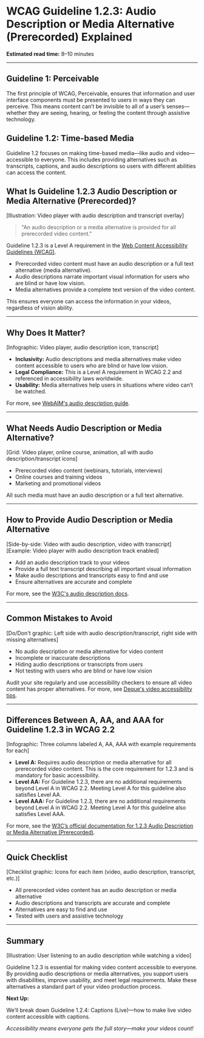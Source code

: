 <!--
title: WCAG Guideline 1.2.3: Audio Description or Media Alternative (Prerecorded) Explained
series: Making the Web Accessible for All
description: A practical guide to WCAG Guideline 1.2.3 (Audio Description or Media Alternative, Prerecorded)—what it means, why it matters, and how to make video content accessible for users who are blind or have low vision.
keywords: wcag 1.2.3, audio description, media alternative, accessibility, video accessibility, web standards, digital inclusion
image: wcag-1-2-3-audio-description-media-alternative.png
imageAlt: Illustration of a video player with audio description and transcript
-->

# **WCAG Guideline 1.2.3: Audio Description or Media Alternative (Prerecorded) Explained**

**Estimated read time:** 8–10 minutes

---

## **Guideline 1: Perceivable**

The first principle of WCAG, Perceivable, ensures that information and user interface components must be presented to users in ways they can perceive. This means content can’t be invisible to all of a user’s senses—whether they are seeing, hearing, or feeling the content through assistive technology.

## **Guideline 1.2: Time-based Media**

Guideline 1.2 focuses on making time-based media—like audio and video—accessible to everyone. This includes providing alternatives such as transcripts, captions, and audio descriptions so users with different abilities can access the content.

## **What Is Guideline 1.2.3 Audio Description or Media Alternative (Prerecorded)?**

[Illustration: Video player with audio description and transcript overlay]

> "An audio description or a media alternative is provided for all prerecorded video content."

Guideline 1.2.3 is a Level A requirement in the [Web Content Accessibility Guidelines (WCAG)](https://www.w3.org/WAI/WCAG22/quickref/#audio-description-or-media-alternative-prerecorded).

- Prerecorded video content must have an audio description or a full text alternative (media alternative).
- Audio descriptions narrate important visual information for users who are blind or have low vision.
- Media alternatives provide a complete text version of the video content.

This ensures everyone can access the information in your videos, regardless of vision ability.

---

## **Why Does It Matter?**

[Infographic: Video player, audio description icon, transcript]

- **Inclusivity:** Audio descriptions and media alternatives make video content accessible to users who are blind or have low vision.
- **Legal Compliance:** This is a Level A requirement in WCAG 2.2 and referenced in accessibility laws worldwide.
- **Usability:** Media alternatives help users in situations where video can’t be watched.

For more, see [WebAIM's audio description guide](https://webaim.org/techniques/captions/#descriptions).

---

## **What Needs Audio Description or Media Alternative?**

[Grid: Video player, online course, animation, all with audio description/transcript icons]

- Prerecorded video content (webinars, tutorials, interviews)
- Online courses and training videos
- Marketing and promotional videos

All such media must have an audio description or a full text alternative.

---

## **How to Provide Audio Description or Media Alternative**

[Side-by-side: Video with audio description, video with transcript]
[Example: Video player with audio description track enabled]

- Add an audio description track to your videos
- Provide a full text transcript describing all important visual information
- Make audio descriptions and transcripts easy to find and use
- Ensure alternatives are accurate and complete

For more, see the [W3C's audio description docs](https://www.w3.org/WAI/WCAG22/Understanding/audio-description-or-media-alternative-prerecorded.html).

---

## **Common Mistakes to Avoid**

[Do/Don't graphic: Left side with audio description/transcript, right side with missing alternatives]

- No audio description or media alternative for video content
- Incomplete or inaccurate descriptions
- Hiding audio descriptions or transcripts from users
- Not testing with users who are blind or have low vision

Audit your site regularly and use accessibility checkers to ensure all video content has proper alternatives. For more, see [Deque's video accessibility tips](https://www.deque.com/blog/video-accessibility-tips/).

---

## **Differences Between A, AA, and AAA for Guideline 1.2.3 in WCAG 2.2**

[Infographic: Three columns labeled A, AA, AAA with example requirements for each]

- **Level A:** Requires audio description or media alternative for all prerecorded video content. This is the core requirement for 1.2.3 and is mandatory for basic accessibility.
- **Level AA:** For Guideline 1.2.3, there are no additional requirements beyond Level A in WCAG 2.2. Meeting Level A for this guideline also satisfies Level AA.
- **Level AAA:** For Guideline 1.2.3, there are no additional requirements beyond Level A in WCAG 2.2. Meeting Level A for this guideline also satisfies Level AAA.

For more, see the [W3C’s official documentation for 1.2.3 Audio Description or Media Alternative (Prerecorded)](https://www.w3.org/WAI/WCAG22/Understanding/audio-description-or-media-alternative-prerecorded.html).

---

## **Quick Checklist**

[Checklist graphic: Icons for each item (video, audio description, transcript, etc.)]

- All prerecorded video content has an audio description or media alternative
- Audio descriptions and transcripts are accurate and complete
- Alternatives are easy to find and use
- Tested with users and assistive technology

---

## **Summary**

[Illustration: User listening to an audio description while watching a video]

Guideline 1.2.3 is essential for making video content accessible to everyone. By providing audio descriptions or media alternatives, you support users with disabilities, improve usability, and meet legal requirements. Make these alternatives a standard part of your video production process.

**Next Up:**

We’ll break down Guideline 1.2.4: Captions (Live)—how to make live video content accessible with captions.

*Accessibility means everyone gets the full story—make your videos count!*
